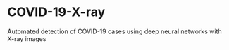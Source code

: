 # COVID-19-X-ray
Automated detection of COVID-19 cases using deep neural networks with X-ray images
